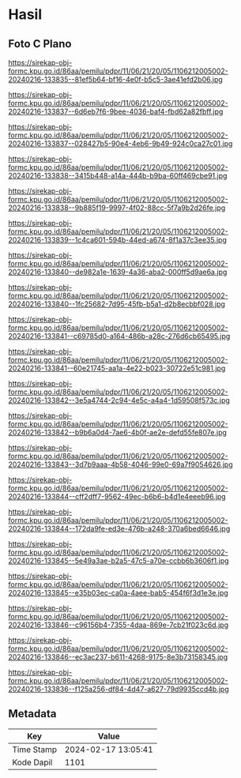 # Hasil

## Foto C Plano

https://sirekap-obj-formc.kpu.go.id/86aa/pemilu/pdpr/11/06/21/20/05/1106212005002-20240216-133835--81ef5b64-bf16-4e0f-b5c5-3ae41efd2b06.jpg

https://sirekap-obj-formc.kpu.go.id/86aa/pemilu/pdpr/11/06/21/20/05/1106212005002-20240216-133837--6d6eb7f6-9bee-4036-baf4-fbd62a82fbff.jpg

https://sirekap-obj-formc.kpu.go.id/86aa/pemilu/pdpr/11/06/21/20/05/1106212005002-20240216-133837--028427b5-90e4-4eb6-9b49-924c0ca27c01.jpg

https://sirekap-obj-formc.kpu.go.id/86aa/pemilu/pdpr/11/06/21/20/05/1106212005002-20240216-133838--3415b448-a14a-444b-b9ba-60ff469cbe91.jpg

https://sirekap-obj-formc.kpu.go.id/86aa/pemilu/pdpr/11/06/21/20/05/1106212005002-20240216-133838--9b885f19-9997-4f02-88cc-5f7a9b2d26fe.jpg

https://sirekap-obj-formc.kpu.go.id/86aa/pemilu/pdpr/11/06/21/20/05/1106212005002-20240216-133839--1c4ca601-594b-44ed-a674-8f1a37c3ee35.jpg

https://sirekap-obj-formc.kpu.go.id/86aa/pemilu/pdpr/11/06/21/20/05/1106212005002-20240216-133840--de982a1e-1639-4a36-aba2-000ff5d9ae6a.jpg

https://sirekap-obj-formc.kpu.go.id/86aa/pemilu/pdpr/11/06/21/20/05/1106212005002-20240216-133840--1fc25682-7d95-45fb-b5a1-d2b8ecbbf028.jpg

https://sirekap-obj-formc.kpu.go.id/86aa/pemilu/pdpr/11/06/21/20/05/1106212005002-20240216-133841--c69785d0-a164-486b-a28c-276d6cb65495.jpg

https://sirekap-obj-formc.kpu.go.id/86aa/pemilu/pdpr/11/06/21/20/05/1106212005002-20240216-133841--60e21745-aa1a-4e22-b023-30722e51c981.jpg

https://sirekap-obj-formc.kpu.go.id/86aa/pemilu/pdpr/11/06/21/20/05/1106212005002-20240216-133842--3e5a4744-2c94-4e5c-a4a4-1d59508f573c.jpg

https://sirekap-obj-formc.kpu.go.id/86aa/pemilu/pdpr/11/06/21/20/05/1106212005002-20240216-133842--b9b6a0d4-7ae6-4b0f-ae2e-defd55fe807e.jpg

https://sirekap-obj-formc.kpu.go.id/86aa/pemilu/pdpr/11/06/21/20/05/1106212005002-20240216-133843--3d7b9aaa-4b58-4046-99e0-69a7f9054626.jpg

https://sirekap-obj-formc.kpu.go.id/86aa/pemilu/pdpr/11/06/21/20/05/1106212005002-20240216-133844--cff2dff7-9562-49ec-b6b6-b4d1e4eeeb96.jpg

https://sirekap-obj-formc.kpu.go.id/86aa/pemilu/pdpr/11/06/21/20/05/1106212005002-20240216-133844--172da9fe-ed3e-476b-a248-370a6bed6646.jpg

https://sirekap-obj-formc.kpu.go.id/86aa/pemilu/pdpr/11/06/21/20/05/1106212005002-20240216-133845--5e49a3ae-b2a5-47c5-a70e-ccbb6b3606f1.jpg

https://sirekap-obj-formc.kpu.go.id/86aa/pemilu/pdpr/11/06/21/20/05/1106212005002-20240216-133845--e35b03ec-ca0a-4aee-bab5-454f6f3d1e3e.jpg

https://sirekap-obj-formc.kpu.go.id/86aa/pemilu/pdpr/11/06/21/20/05/1106212005002-20240216-133846--c96156b4-7355-4daa-869e-7cb21f023c6d.jpg

https://sirekap-obj-formc.kpu.go.id/86aa/pemilu/pdpr/11/06/21/20/05/1106212005002-20240216-133846--ec3ac237-b611-4268-9175-8e3b73158345.jpg

https://sirekap-obj-formc.kpu.go.id/86aa/pemilu/pdpr/11/06/21/20/05/1106212005002-20240216-133836--f125a256-df84-4d47-a627-79d9935ccd4b.jpg


## Metadata

| Key        | Value               |
| ---------- | ------------------- |
| Time Stamp | 2024-02-17 13:05:41 |
| Kode Dapil | 1101                |



